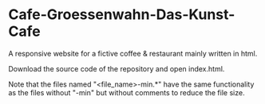 # Cafe-Groessenwahn-Das-Kunst-Cafe
A responsive website for a fictive coffee &amp; restaurant mainly written in html.

Download the source code of the repository and open index.html.


Note that the files named "<file_name>-min.*" have the same functionality as the files without "-min" but without comments to reduce the file size.
